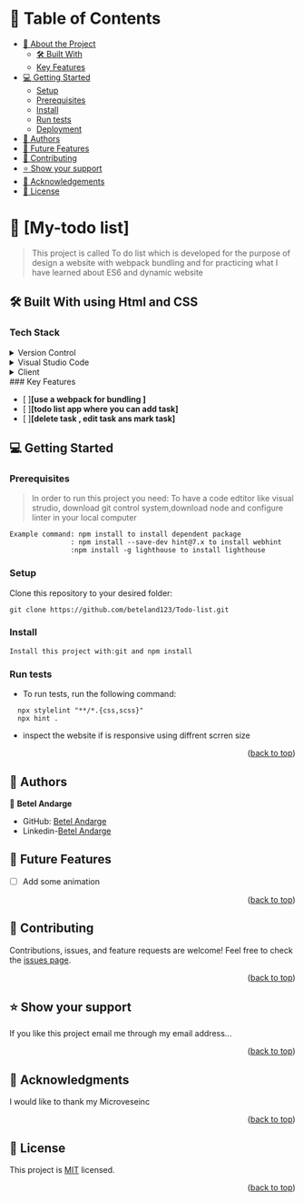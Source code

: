 # :green_book: Table of Contents
- [:book: About the Project](#about-project)
  - [:hammer_and_wrench: Built With](#built-with)
   - [Key Features](#key-features)
- [:computer: Getting Started](#getting-started)
  - [Setup](#setup)
  - [Prerequisites](#prerequisites)
  - [Install](#install)
  - [Run tests](#run-tests)
  - [Deployment](#triangular_flag_on_post-deployment)
- [:busts_in_silhouette: Authors](#authors)
- [:telescope: Future Features](#future-features)
- [:handshake: Contributing](#contributing)
- [:star:️ Show your support](#support)
- [:pray: Acknowledgements](#acknowledgements)
- [:memo: License](#license)
# :book: [My-todo list] <a name="about-project"></a>
> This project is called To do list which is developed for the purpose of design  a website with webpack bundling  and for practicing what I have learned about ES6 and dynamic website
## :hammer_and_wrench: Built With <a name="built-with"> using Html and CSS</a>
### Tech Stack <a name="tech-stack"></a>
<details>
  <summary>Version Control</summary>
  <ul>
    <li><a href="https://github.com/">Git Hub</a></li>
  </ul>
</details>
<details>
  <summary>Visual Studio Code</summary>
  <ul>
    <li><a href="https://code.visualstudio.com">Visual Studio Code</a></li>
  </ul>
</details>
<details>
  <summary>Client</summary>
  <ul>
    <li><a href="https://developer.mozilla.org/en-US/docs/Web/HTML">HTML5</a></li>
    <li><a href="https://developer.mozilla.org/en-US/docs/Web/CSS">CSS</a></li>
    <li><a href="https://developer.mozilla.org/en-US/docs/Web/JavaScript">JavaScript</a></li>
    <li><a href="https://webpack.js.org/guides/getting-started/#basic-setup">Webpack</a></li>
  </ul>
</details>
### Key Features <a name="key-features"></a>
 
- [ ]**[use a webpack for bundling ]**
- [ ]**[todo list app where you can add task]**
- [ ]**[delete task , edit task ans mark task]**


## :computer: Getting Started <a name="getting-started"></a>

### Prerequisites
> In order to run this project you need: To have a code edtitor like visual strudio, download git control system,download node  and configure linter in your local computer
```pre
Example command: npm install to install dependent package
               : npm install --save-dev hint@7.x to install webhint
               :npm install -g lighthouse to install lighthouse
 ```
### Setup
Clone this repository to your desired folder:
```setup
git clone https://github.com/beteland123/Todo-list.git
  ```
 ### Install
```install
Install this project with:git and npm install
  ```
### Run tests
- To run tests, run the following command:
```test
  npx stylelint "**/*.{css,scss}"
  npx hint .
  ```
- inspect the website if is responsive using diffrent scrren size
<p align="right">(<a href="#readme-top">back to top</a>)</p>

<!-- AUTHORS -->

## :busts_in_silhouette: Authors <a name="authors"></a>

:bust_in_silhouette: **Betel Andarge**

- GitHub: [Betel Andarge](https://github.com/beteland123)
- Linkedin-[Betel Andarge](https://www.linkedin.com/in/betel-andarge-1b9446223)
## :telescope: Future Features <a name="future-features"></a>


- [ ] Add some animation


<p align="right">(<a href="#readme-top">back to top</a>)</p>
<!-- CONTRIBUTING -->

## :handshake: Contributing <a name="contributing"></a>

Contributions, issues, and feature requests are welcome!
Feel free to check the [issues page](https://github.com/beteland123/Todo-list/issues).

<p align="right">(<a href="#readme-top">back to top</a>)</p>
<!-- SUPPORT -->

## :star:️ Show your support <a name="support"></a>

If you like this project email me through my email address...
<p align="right">(<a href="#readme-top">back to top</a>)</p>
<!-- ACKNOWLEDGEMENTS -->

## :pray: Acknowledgments <a name="acknowledgements"></a>

I would like to thank my Microveseinc
<p align="right">(<a href="#readme-top">back to top</a>)</p>
<!-- LICENSE -->

## :memo: License <a name="license"></a>

This project is [MIT](https://github.com/beteland123/Todo-list/blob/feature/todo-list-structure/LICENSE) licensed.
<p align="right">(<a href="#readme-top">back to top</a>)</p>
